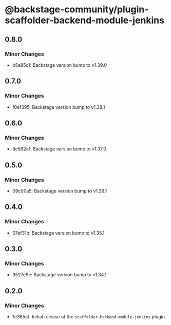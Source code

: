 # @backstage-community/plugin-scaffolder-backend-module-jenkins

## 0.8.0

### Minor Changes

- b5a85c1: Backstage version bump to v1.39.0

## 0.7.0

### Minor Changes

- f0ef395: Backstage version bump to v1.38.1

## 0.6.0

### Minor Changes

- 9c592af: Backstage version bump to v1.37.0

## 0.5.0

### Minor Changes

- 09c00a5: Backstage version bump to v1.36.1

## 0.4.0

### Minor Changes

- 07ef31b: Backstage version bump to v1.35.1

## 0.3.0

### Minor Changes

- 9527e9e: Backstage version bump to v1.34.1

## 0.2.0

### Minor Changes

- 1e365a1: Initial release of the `scaffolder-backend-module-jenkins` plugin.

